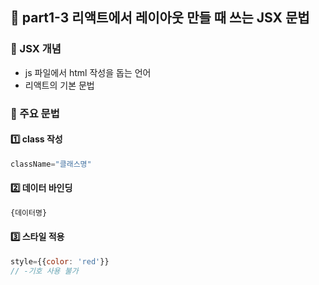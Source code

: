 ## 🎨 part1-3 리액트에서 레이아웃 만들 때 쓰는 JSX 문법
### 🔹 JSX 개념
- js 파일에서 html 작성을 돕는 언어
- 리액트의 기본 문법

### 🔹 주요 문법
#### 1️⃣ class 작성
```jsx
className="클래스명"
```
#### 2️⃣ 데이터 바인딩
```jsx
{데이터명}
```
#### 3️⃣ 스타일 적용
```jsx
style={{color: 'red'}}
// -기호 사용 불가
```
